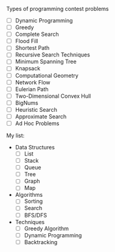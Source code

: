 Types of programming contest problems

- [ ] Dynamic Programming
- [ ] Greedy
- [ ] Complete Search
- [ ] Flood Fill
- [ ] Shortest Path
- [ ] Recursive Search Techniques
- [ ] Minimum Spanning Tree
- [ ] Knapsack
- [ ] Computational Geometry
- [ ] Network Flow
- [ ] Eulerian Path
- [ ] Two-Dimensional Convex Hull
- [ ] BigNums
- [ ] Heuristic Search
- [ ] Approximate Search
- [ ] Ad Hoc Problems

My list:

- Data Structures
  - [ ] List
  - [ ] Stack
  - [ ] Queue
  - [ ] Tree
  - [ ] Graph
  - [ ] Map
- Algorithms
  - [ ] Sorting
  - [ ] Search
  - [ ] BFS/DFS
- Techniques
  - [ ] Greedy Algorithm
  - [ ] Dynamic Programming
  - [ ] Backtracking